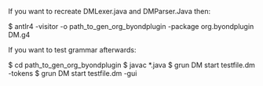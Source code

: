 If you want to recreate DMLexer.java and DMParser.Java then:

$ antlr4 -visitor -o path_to_gen_org_byondplugin -package org.byondplugin DM.g4

If you want to test grammar afterwards:

$ cd path_to_gen_org_byondplugin
$ javac *.java
$ grun DM start testfile.dm -tokens
$ grun DM start testfile.dm -gui

